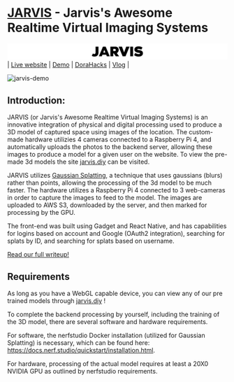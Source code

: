 # [JARVIS](https://github.com/jarvis-gsplat) - Jarvis's Awesome Realtime Virtual Imaging Systems

![jarvis-banner](https://raw.githubusercontent.com/jarvis-gsplat/.github/refs/heads/main/profile/jarvis%20banner%20black.gif)
| [Live website](https://jarvis.diy/) | [Demo](https://www.youtube.com/watch?v=gfFOG19a_GA) | [DoraHacks](https://dorahacks.io/buidl/21579) | [Vlog](https://www.youtube.com/watch?v=1BF2jMhQyDg) |

![jarvis-demo](https://raw.githubusercontent.com/jarvis-gsplat/.github/refs/heads/main/profile/jarvis%20demo.gif)

## Introduction:

JARVIS (or Jarvis's Awesome Realtime Virtual Imaging Systems) is an innovative integration of physical and digital processing used to produce a 3D model of captured space using images of the location. The custom-made hardware utilizies 4 cameras connected to a Raspberry Pi 4, and automatically uploads the photos to the backend server, allowing these images to produce a model for a given user on the website. 
To view the pre-made 3d models the site [jarvis.diy](https://jarvis.diy/) can be visited.

JARVIS utilizes [Gaussian Splatting](https://repo-sam.inria.fr/fungraph/3d-gaussian-splatting/), a technique that uses gaussians (blurs) rather than points, allowing the processing of the 3d model to be much faster. The hardware utilizes a Raspberry Pi 4 connected to 3 web-cameras in order to capture the images to feed to the model. The images are uploaded to AWS S3, downloaded by the server, and then marked for processing by the GPU.

The front-end was built using Gadget and React Native, and has capabilities for logins based on account and Google (OAuth2 integration), searching for splats by ID, and searching for splats based on username.

[Read our full writeup!](https://dorahacks.io/buidl/21579)

## Requirements 

As long as you have a WebGL capable device, you can view any of our pre trained models through [jarvis.diy](https://jarvis.diy/) !

To complete the backend processing by yourself, including the training of the 3D model, there are several software and hardware requirements. 

For software, the nerfstudio Docker installation (utilized for Gaussian Splatting) is necessary, which can be found here: https://docs.nerf.studio/quickstart/installation.html.

For hardware, processing of the actual model requires at least a 20X0 NVIDIA GPU as outlined by nerfstudio requirements.
